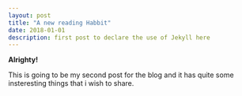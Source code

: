 ```yaml
---
layout: post
title: "A new reading Habbit"
date: 2018-01-01
description: first post to declare the use of Jekyll here
---
```


**Alrighty!**

This is going to be my second post for the blog and it has quite some insteresting things that i wish to share.

